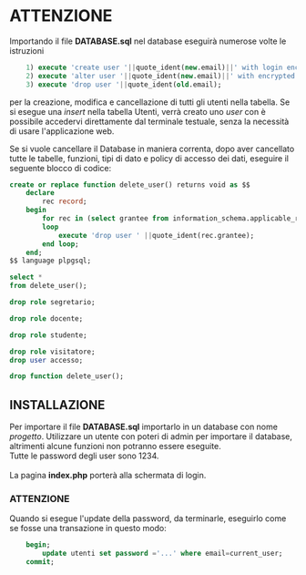 # ATTENZIONE

Importando il file **DATABASE.sql** nel database eseguirà numerose volte le istruzioni
```sql
    1) execute 'create user '||quote_ident(new.email)||' with login encrypted password '||quote_literal(new.password);
    2) execute 'alter user '||quote_ident(new.email)||' with encrypted password '||quote_literal(new.password);
    3) execute 'drop user '||quote_ident(old.email);
```
per la creazione, modifica e cancellazione di tutti gli utenti nella tabella.
Se si esegue una *insert* nella tabella Utenti, verrà creato uno *user* con è possibile accedervi direttamente dal terminale testuale, senza la necessità di usare l'applicazione web.

Se si vuole cancellare il Database in maniera correnta, dopo aver cancellato tutte le tabelle, funzioni, tipi di dato e policy di accesso dei dati, eseguire il seguente blocco di codice:
```sql
create or replace function delete_user() returns void as $$
    declare
        rec record;
    begin
        for rec in (select grantee from information_schema.applicable_roles where role_name in ('docente','segretario','studente'))
        loop
            execute 'drop user ' ||quote_ident(rec.grantee);
        end loop;
    end;
$$ language plpgsql;

select *
from delete_user();

drop role segretario;

drop role docente;

drop role studente;

drop role visitatore;
drop user accesso;

drop function delete_user();
```

## INSTALLAZIONE
Per importare il file **DATABASE.sql** importarlo in un database con nome *progetto*. Utilizzare un utente con poteri di admin per importare il database, altrimenti alcune funzioni non potranno essere eseguite.<br>
Tutte le password degli user sono 1234.
<br><br>
La pagina **index.php** porterà alla schermata di login.

### ATTENZIONE
Quando si esegue l'update della password, da terminarle, eseguirlo come se fosse una transazione in questo modo:
```sql
    begin;
        update utenti set password ='...' where email=current_user; 
    commit;
```
